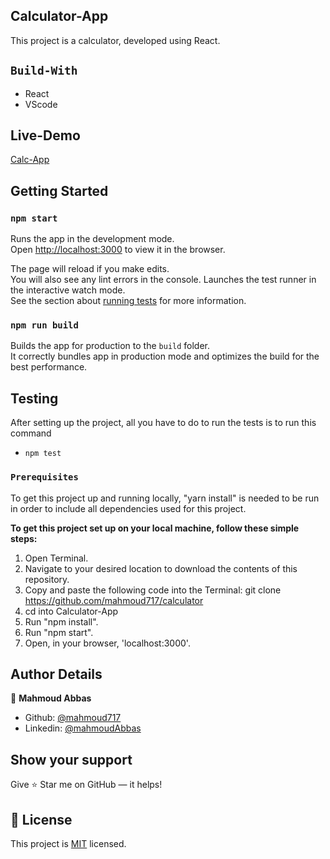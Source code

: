 ## Calculator-App

This project is a calculator, developed using React.

## `Build-With`

- React
- VScode

## Live-Demo

[Calc-App](https://calculator-v12.herokuapp.com/)

## Getting Started

### `npm start`

Runs the app in the development mode.\
Open [http://localhost:3000](http://localhost:3000) to view it in the browser.

The page will reload if you make edits.\
You will also see any lint errors in the console.
Launches the test runner in the interactive watch mode.\
See the section about [running tests](https://facebook.github.io/create-react-app/docs/running-tests) for more information.

### `npm run build`

Builds the app for production to the `build` folder.\
It correctly bundles app in production mode and optimizes the build for the best performance.

## Testing

After setting up the project, all you have to do to run the tests is to run this command

- `npm test`

### `Prerequisites`

To get this project up and running locally, "yarn install" is needed to be run in order to include all dependencies used for this project.

**To get this project set up on your local machine, follow these simple steps:**

1. Open Terminal.
2. Navigate to your desired location to download the contents of this repository.
3. Copy and paste the following code into the Terminal: git clone <https://github.com/mahmoud717/calculator>
4. cd into  Calculator-App
5. Run "npm install".
6. Run "npm start".
6. Open, in your browser, 'localhost:3000'.

## Author Details

👤 **Mahmoud Abbas**

- Github: [@mahmoud717](https://github.com/mahmoud717)
- Linkedin: [@mahmoudAbbas](https://www.linkedin.com/in/mahmoud-m-abbas/)

## Show your support

Give ⭐ Star me on GitHub — it helps!

## 📝 License

This project is [MIT](lic.url) licensed.

